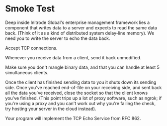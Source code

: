 # Smoke Test

Deep inside Initrode Global's enterprise management framework lies
a component that writes data to a server and expects to read the
same data back. (Think of it as a kind of distributed system
delay-line memory). We need you to write the server to echo the
data back.

Accept TCP connections.

Whenever you receive data from a client, send it back unmodified.

Make sure you don't mangle binary data, and that you can handle at
least 5 simultaneous clients.

Once the client has finished sending data to you it shuts down its
sending side. Once you've reached end-of-file on your receiving
side, and sent back all the data you've received, close the socket
so that the client knows you've finished. (This point trips up a
lot of proxy software, such as ngrok; if you're using a proxy and
you can't work out why you're failing the check, try hosting your
server in the cloud instead).

Your program will implement the TCP Echo Service from RFC 862.

